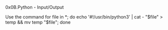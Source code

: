 0x0B.Python - Input/Output

Use the command for file in *; do echo '#!/usr/bin/python3' | cat - "$file" > temp && mv temp "$file"; done


